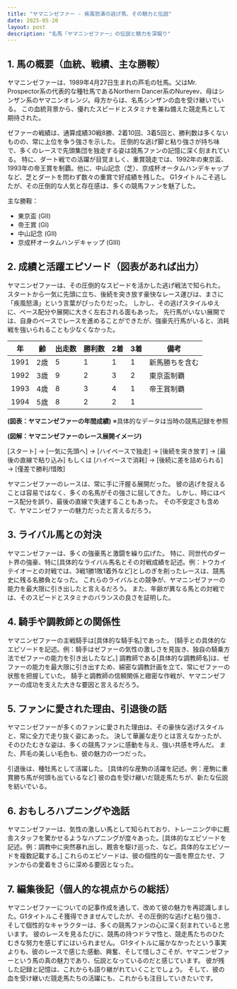 ```yaml
---
title: "ヤマニンゼファー - 疾風怒濤の逃げ馬、その魅力と伝説"
date: 2025-05-20
layout: post
description: "名馬『ヤマニンゼファー』の伝説と魅力を深堀り"
---
```


## 1. 馬の概要（血統、戦績、主な勝鞍）

ヤマニンゼファーは、1989年4月27日生まれの芦毛の牡馬。父はMr. Prospector系の代表的な種牡馬であるNorthern Dancer系のNureyev、母はシンザン系のヤマニンオレンジ。母方からは、名馬シンザンの血を受け継いでいる。  この血統背景から、優れたスピードとスタミナを兼ね備えた競走馬として期待された。

ゼファーの戦績は、通算成績30戦8勝、2着10回、3着5回と、勝利数は多くないものの、常に上位を争う強さを示した。  圧倒的な逃げ脚と粘り強さが持ち味で、多くのレースで先頭集団を独走する姿は競馬ファンの記憶に深く刻まれている。  特に、ダート戦での活躍が目覚ましく、重賞競走では、1992年の東京盃、1993年の帝王賞を制覇。他に、中山記念（芝）、京成杯オータムハンデキャップなど、芝とダートを問わず数々の重賞で好成績を残した。  G1タイトルこそ逃したが、その圧倒的な人気と存在感は、多くの競馬ファンを魅了した。

主な勝鞍：

* 東京盃 (GII)
* 帝王賞 (GI)
* 中山記念 (GII)
* 京成杯オータムハンデキャップ (GIII)


## 2. 成績と活躍エピソード（図表があれば出力）

ヤマニンゼファーは、その圧倒的なスピードを活かした逃げ戦法で知られた。  スタートから一気に先頭に立ち、後続を突き放す豪快なレース運びは、まさに「疾風怒濤」という言葉がぴったりだった。  しかし、その逃げスタイルゆえに、ペース配分や展開に大きく左右される面もあった。  先行馬がいない展開では、自身のペースでレースを進めることができたが、強豪先行馬がいると、消耗戦を強いられることも少なくなかった。

| 年 | 齢 | 出走数 | 勝利数 | 2着 | 3着 | 備考 |
|---|---|---|---|---|---|---|
| 1991 | 2歳 | 5 | 1 | 1 | 1 | 新馬勝ちを含む |
| 1992 | 3歳 | 9 | 2 | 3 | 2 | 東京盃制覇 |
| 1993 | 4歳 | 8 | 3 | 4 | 1 | 帝王賞制覇 |
| 1994 | 5歳 | 8 | 2 | 2 | 1 |  |


**(図表：ヤマニンゼファーの年間成績)**  ※具体的なデータは当時の競馬記録を参照


**(図解：ヤマニンゼファーのレース展開イメージ)**

[スタート] → [一気に先頭へ] → [ハイペースで独走] → [後続を突き放す] → [最後の直線で粘り込み]  もしくは  [ハイペースで消耗] → [後続に差を詰められる] → [僅差で勝利/惜敗]


ヤマニンゼファーのレースは、常に手に汗握る展開だった。  彼の逃げを捉えることは容易ではなく、多くの名馬がその強さに屈してきた。  しかし、時にはペース配分を誤り、最後の直線で失速することもあった。  その不安定さも含めて、ヤマニンゼファーの魅力だったと言えるだろう。


## 3. ライバル馬との対決

ヤマニンゼファーは、多くの強豪馬と激闘を繰り広げた。  特に、同世代のダート界の強豪、特に[具体的なライバル馬名とその対戦成績を記述。例：トウカイテイオーとの対戦では、3戦1勝1敗1着外など]としのぎを削ったレースは、競馬史に残る名勝負となった。  これらのライバルとの競争が、ヤマニンゼファーの能力を最大限に引き出したと言えるだろう。  また、年齢が異なる馬との対戦では、そのスピードとスタミナのバランスの良さを証明した。


## 4. 騎手や調教師との関係性

ヤマニンゼファーの主戦騎手は[具体的な騎手名]であった。  [騎手との具体的なエピソードを記述。例：騎手はゼファーの気性の激しさを見抜き、独自の騎乗方法でゼファーの能力を引き出したなど。]  調教師である[具体的な調教師名]は、ゼファーの能力を最大限に引き出すため、綿密な調教計画を立て、常にゼファーの状態を把握していた。  騎手と調教師の信頼関係と緻密な作戦が、ヤマニンゼファーの成功を支えた大きな要因と言えるだろう。


## 5. ファンに愛された理由、引退後の話

ヤマニンゼファーが多くのファンに愛された理由は、その豪快な逃げスタイルと、常に全力で走り抜く姿にあった。  決して華麗な走りとは言えなかったが、そのひたむきな姿は、多くの競馬ファンに感動を与え、強い共感を呼んだ。  また、芦毛の美しい毛色も、彼の魅力の一つだった。

引退後は、種牡馬として活躍した。  [具体的な産駒の活躍を記述。例：産駒に重賞勝ち馬が何頭も出ているなど]  彼の血を受け継いだ競走馬たちが、新たな伝説を紡いでいる。


## 6. おもしろハプニングや逸話

ヤマニンゼファーは、気性の激しい馬として知られており、トレーニング中に厩舎スタッフを驚かせるようなハプニングが度々あった。[具体的なエピソードを記述。例：調教中に突然暴れ出し、厩舎を駆け巡った、など。具体的なエピソードを複数記載する。]  これらのエピソードは、彼の個性的な一面を際立たせ、ファンからの愛着をさらに深める要因となった。


## 7. 編集後記（個人的な視点からの総括）

ヤマニンゼファーについての記事作成を通して、改めて彼の魅力を再認識しました。G1タイトルこそ獲得できませんでしたが、その圧倒的な逃げと粘り強さ、そして個性的なキャラクターは、多くの競馬ファンの心に深く刻まれていると思います。  彼のレースを見るたびに、競馬の持つドラマ性と、競走馬たちのひたむきな努力を感じずにはいられません。  G1タイトルに届かなかったという事実よりも、彼のレースで感じた感動、興奮、そして惜しさこそが、ヤマニンゼファーという馬の真の魅力であり、伝説となっているのだと感じています。  彼が残した記録と記憶は、これからも語り継がれていくことでしょう。  そして、彼の血を受け継いだ競走馬たちの活躍にも、これからも注目していきたいです。
